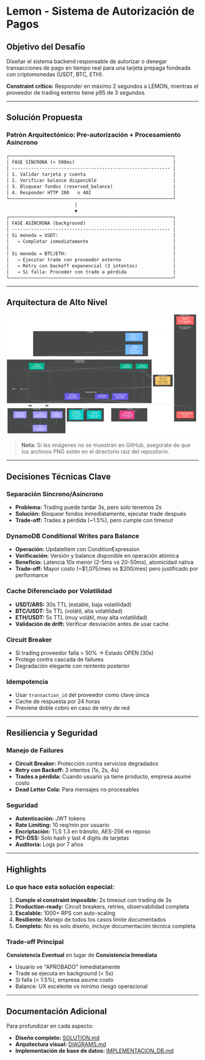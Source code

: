 # Lemon - Sistema de Autorización de Pagos

## Objetivo del Desafío

Diseñar el sistema backend responsable de autorizar o denegar transacciones de pago en tiempo real para una tarjeta prepaga fondeada con criptomonedas (USDT, BTC, ETH).

**Constraint crítico:** Responder en máximo 2 segundos a LEMON, mientras el proveedor de trading externo tiene p95 de 3 segundos.

---

## Solución Propuesta

### Patrón Arquitectónico: **Pre-autorización + Procesamiento Asíncrono**

```
┌────────────────────────────────────────────────────────────┐
│ FASE SÍNCRONA (< 500ms)                                    │
│ ---------------------------------------------------------- │
│ 1. Validar tarjeta y cuenta                                │
│ 2. Verificar balance disponible                            │
│ 3. Bloquear fondos (reserved_balance)                      │
│ 4. Responder HTTP 200   o 402                              │
└────────────────────────────────────────────────────────────┘
                         │
                         ▼
┌────────────────────────────────────────────────────────────┐
│ FASE ASÍNCRONA (background)                                │
│ ---------------------------------------------------------- │
│ Si moneda = USDT:                                          │
│   → Completar inmediatamente                               │
│                                                            │
│ Si moneda = BTC/ETH:                                       │
│   → Ejecutar trade con proveedor externo                   │
│   → Retry con backoff exponencial (3 intentos)             │
│   → Si falla: Proceder con trade a pérdida                 │
└────────────────────────────────────────────────────────────┘
```

---

## Arquitectura de Alto Nivel

![Arquitectura del Sistema](./02-arquitectura-componentes.png)

> **Nota**: Si las imágenes no se muestran en GitHub, asegúrate de que los archivos PNG estén en el directorio raíz del repositorio.

---

## Decisiones Técnicas Clave

### Separación Síncrono/Asíncrono
- **Problema:** Trading puede tardar 3s, pero solo tenemos 2s
- **Solución:** Bloquear fondos inmediatamente, ejecutar trade después
- **Trade-off:** Trades a pérdida (~1.5%), pero cumple con timeout

### DynamoDB Conditional Writes para Balance
- **Operación:** UpdateItem con ConditionExpression
- **Verificación:** Versión y balance disponible en operación atómica
- **Beneficio:** Latencia 10x menor (2-5ms vs 20-50ms), atomicidad nativa
- **Trade-off:** Mayor costo (~$1,075/mes vs $200/mes) pero justificado por performance

### Cache Diferenciado por Volatilidad
- **USDT/ARS:** 30s TTL (estable, baja volatilidad)
- **BTC/USDT:** 5s TTL (volátil, alta volatilidad)
- **ETH/USDT:** 5s TTL (muy volátil, muy alta volatilidad)
- **Validación de drift:** Verificar desviación antes de usar cache

### Circuit Breaker
- Si trading proveedor falla > 50% → Estado OPEN (30s)
- Protege contra cascada de failures
- Degradación elegante con reintento posterior

### Idempotencia
- Usar `transaction_id` del proveedor como clave única
- Cache de respuesta por 24 horas
- Previene doble cobro en caso de retry de red

---

## Resiliencia y Seguridad

### Manejo de Failures
- **Circuit Breaker:** Protección contra servicios degradados
- **Retry con Backoff:** 3 intentos (1s, 2s, 4s)
- **Trades a pérdida:** Cuando usuario ya tiene producto, empresa asume costo
- **Dead Letter Cola:** Para mensajes no procesables

### Seguridad
- **Autenticación:** JWT tokens
- **Rate Limiting:** 10 req/min por usuario
- **Encriptación:** TLS 1.3 en tránsito, AES-256 en reposo
- **PCI-DSS:** Solo hash y last 4 digits de tarjetas
- **Auditoría:** Logs por 7 años

---

## Highlights

### Lo que hace esta solución especial:

1. **Cumple el constraint imposible:** 2s timeout con trading de 3s
2. **Production-ready:** Circuit breakers, retries, observabilidad completa
3. **Escalable:** 1000+ RPS con auto-scaling
4. **Resiliente:** Manejo de todos los casos límite documentados
5. **Completo:** No es solo diseño, incluye documentación técnica completa

### Trade-off Principal

**Consistencia Eventual** en lugar de **Consistencia Inmediata**
- Usuario ve "APROBADO" inmediatamente
- Trade se ejecuta en background (< 5s)
- Si falla (< 1.5%), empresa asume costo
- Balance: UX excelente vs mínimo riesgo operacional

---

## Documentación Adicional

Para profundizar en cada aspecto:

- **Diseño completo:** [SOLUTION.md](./SOLUTION.md)
- **Arquitectura visual:** [DIAGRAMS.md](./DIAGRAMS.md)
- **Implementación de base de datos:** [IMPLEMENTACION_DB.md](./IMPLEMENTACION_DB.md)